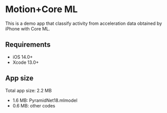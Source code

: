 # Motion+Core ML

This is a demo app that classify activity from acceleration data obtained by iPhone with Core ML.

## Requirements

- iOS 14.0+
- Xcode 13.0+

## App size

Total app size: 2.2 MB

- 1.6 MB: PyramidNet18.mlmodel
- 0.6 MB: other codes
